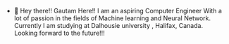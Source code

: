 - 👋 Hey there!! Gautam Here!!
I am an aspiring Computer Engineer With a lot of passion in the fields of Machine learning and Neural Network.
Currently I am studying at Dalhousie university , Halifax, Canada.
Looking forward to the future!!!
<!---
1998gsg/1998gsg is a ✨ special ✨ repository because its `README.md` (this file) appears on your GitHub profile.
You can click the Preview link to take a look at your changes.
--->
